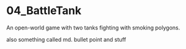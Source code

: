 # 04_BattleTank
An open-world game with two tanks fighting with smoking polygons.

also something called md. bullet point and stuff
